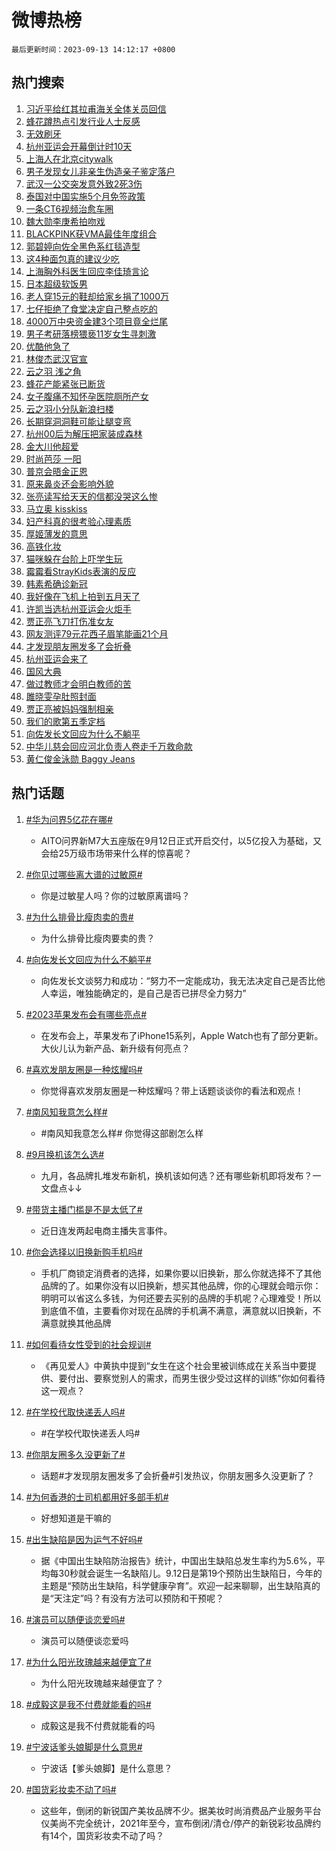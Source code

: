 # 微博热榜

`最后更新时间：2023-09-13 14:12:17 +0800`

## 热门搜索

1. [习近平给红其拉甫海关全体关员回信](https://m.weibo.cn/search?containerid=100103type%3D1%26t%3D10%26q%3D%23%E4%B9%A0%E8%BF%91%E5%B9%B3%E7%BB%99%E7%BA%A2%E5%85%B6%E6%8B%89%E7%94%AB%E6%B5%B7%E5%85%B3%E5%85%A8%E4%BD%93%E5%85%B3%E5%91%98%E5%9B%9E%E4%BF%A1%23&stream_entry_id=51&isnewpage=1&extparam=seat%3D1%26pos%3D0%26c_type%3D51%26dgr%3D0%26filter_type%3Drealtimehot%26cate%3D10103%26stream_entry_id%3D51%26display_time%3D1694585536%26pre_seqid%3D1694585536007927218108)
1. [蜂花蹲热点引发行业人士反感](https://m.weibo.cn/search?containerid=100103type%3D1%26t%3D10%26q%3D%23%E8%9C%82%E8%8A%B1%E8%B9%B2%E7%83%AD%E7%82%B9%E5%BC%95%E5%8F%91%E8%A1%8C%E4%B8%9A%E4%BA%BA%E5%A3%AB%E5%8F%8D%E6%84%9F%23&stream_entry_id=31&isnewpage=1&extparam=seat%3D1%26pos%3D0%26c_type%3D31%26cate%3D5001%26band_rank%3D1%26lcate%3D5001%26stream_entry_id%3D31%26q%3D%2523%25E8%259C%2582%25E8%258A%25B1%25E8%25B9%25B2%25E7%2583%25AD%25E7%2582%25B9%25E5%25BC%2595%25E5%258F%2591%25E8%25A1%258C%25E4%25B8%259A%25E4%25BA%25BA%25E5%25A3%25AB%25E5%258F%258D%25E6%2584%259F%2523%26dgr%3D0%26filter_type%3Drealtimehot%26flag%3D1%26realpos%3D1%26display_time%3D1694585536%26pre_seqid%3D1694585536007927218108)
1. [无效刷牙](https://m.weibo.cn/search?containerid=100103type%3D1%26t%3D10%26q%3D%E6%97%A0%E6%95%88%E5%88%B7%E7%89%99&stream_entry_id=31&isnewpage=1&extparam=seat%3D1%26pos%3D1%26c_type%3D31%26cate%3D5001%26band_rank%3D2%26lcate%3D5001%26stream_entry_id%3D31%26q%3D%25E6%2597%25A0%25E6%2595%2588%25E5%2588%25B7%25E7%2589%2599%26dgr%3D0%26filter_type%3Drealtimehot%26flag%3D16%26realpos%3D2%26display_time%3D1694585536%26pre_seqid%3D1694585536007927218108)
1. [杭州亚运会开幕倒计时10天](https://m.weibo.cn/search?containerid=100103type%3D1%26t%3D10%26q%3D%23%E6%9D%AD%E5%B7%9E%E4%BA%9A%E8%BF%90%E4%BC%9A%E5%BC%80%E5%B9%95%E5%80%92%E8%AE%A1%E6%97%B610%E5%A4%A9%23&stream_entry_id=31&isnewpage=1&extparam=seat%3D1%26pos%3D2%26c_type%3D31%26cate%3D5001%26band_rank%3D3%26lcate%3D5001%26stream_entry_id%3D31%26q%3D%2523%25E6%259D%25AD%25E5%25B7%259E%25E4%25BA%259A%25E8%25BF%2590%25E4%25BC%259A%25E5%25BC%2580%25E5%25B9%2595%25E5%2580%2592%25E8%25AE%25A1%25E6%2597%25B610%25E5%25A4%25A9%2523%26dgr%3D0%26filter_type%3Drealtimehot%26flag%3D0%26realpos%3D3%26display_time%3D1694585536%26pre_seqid%3D1694585536007927218108)
1. [上海人在北京citywalk](https://m.weibo.cn/search?containerid=100103type%3D1%26t%3D10%26q%3D%23%E4%B8%8A%E6%B5%B7%E4%BA%BA%E5%9C%A8%E5%8C%97%E4%BA%ACcitywalk%23&stream_entry_id=31&isnewpage=1&extparam=seat%3D1%26pos%3D3%26c_type%3D31%26is_ad_pos%3D1%26topic_ad%3D1%26band_rank%3D4%26lcate%3D5001%26cate%3D5001%26q%3D%2523%25E4%25B8%258A%25E6%25B5%25B7%25E4%25BA%25BA%25E5%259C%25A8%25E5%258C%2597%25E4%25BA%25ACcitywalk%2523%26dgr%3D0%26filter_type%3Drealtimehot%26adid%3D203222%26stream_entry_id%3D31%26display_time%3D1694585536%26pre_seqid%3D1694585536007927218108)
1. [男子发现女儿非亲生伪造亲子鉴定落户](https://m.weibo.cn/search?containerid=100103type%3D1%26t%3D10%26q%3D%23%E7%94%B7%E5%AD%90%E5%8F%91%E7%8E%B0%E5%A5%B3%E5%84%BF%E9%9D%9E%E4%BA%B2%E7%94%9F%E4%BC%AA%E9%80%A0%E4%BA%B2%E5%AD%90%E9%89%B4%E5%AE%9A%E8%90%BD%E6%88%B7%23&stream_entry_id=31&isnewpage=1&extparam=seat%3D1%26pos%3D4%26c_type%3D31%26cate%3D5001%26band_rank%3D4%26lcate%3D5001%26stream_entry_id%3D31%26q%3D%2523%25E7%2594%25B7%25E5%25AD%2590%25E5%258F%2591%25E7%258E%25B0%25E5%25A5%25B3%25E5%2584%25BF%25E9%259D%259E%25E4%25BA%25B2%25E7%2594%259F%25E4%25BC%25AA%25E9%2580%25A0%25E4%25BA%25B2%25E5%25AD%2590%25E9%2589%25B4%25E5%25AE%259A%25E8%2590%25BD%25E6%2588%25B7%2523%26dgr%3D0%26filter_type%3Drealtimehot%26flag%3D1%26realpos%3D4%26display_time%3D1694585536%26pre_seqid%3D1694585536007927218108)
1. [武汉一公交突发意外致2死3伤](https://m.weibo.cn/search?containerid=100103type%3D1%26t%3D10%26q%3D%23%E6%AD%A6%E6%B1%89%E4%B8%80%E5%85%AC%E4%BA%A4%E7%AA%81%E5%8F%91%E6%84%8F%E5%A4%96%E8%87%B42%E6%AD%BB3%E4%BC%A4%23&stream_entry_id=31&isnewpage=1&extparam=seat%3D1%26pos%3D5%26c_type%3D31%26cate%3D5001%26band_rank%3D5%26lcate%3D5001%26stream_entry_id%3D31%26q%3D%2523%25E6%25AD%25A6%25E6%25B1%2589%25E4%25B8%2580%25E5%2585%25AC%25E4%25BA%25A4%25E7%25AA%2581%25E5%258F%2591%25E6%2584%258F%25E5%25A4%2596%25E8%2587%25B42%25E6%25AD%25BB3%25E4%25BC%25A4%2523%26dgr%3D0%26filter_type%3Drealtimehot%26flag%3D1%26realpos%3D5%26display_time%3D1694585536%26pre_seqid%3D1694585536007927218108)
1. [泰国对中国实施5个月免签政策](https://m.weibo.cn/search?containerid=100103type%3D1%26t%3D10%26q%3D%23%E6%B3%B0%E5%9B%BD%E5%AF%B9%E4%B8%AD%E5%9B%BD%E5%AE%9E%E6%96%BD5%E4%B8%AA%E6%9C%88%E5%85%8D%E7%AD%BE%E6%94%BF%E7%AD%96%23&stream_entry_id=31&isnewpage=1&extparam=seat%3D1%26pos%3D6%26c_type%3D31%26cate%3D5001%26band_rank%3D6%26lcate%3D5001%26stream_entry_id%3D31%26q%3D%2523%25E6%25B3%25B0%25E5%259B%25BD%25E5%25AF%25B9%25E4%25B8%25AD%25E5%259B%25BD%25E5%25AE%259E%25E6%2596%25BD5%25E4%25B8%25AA%25E6%259C%2588%25E5%2585%258D%25E7%25AD%25BE%25E6%2594%25BF%25E7%25AD%2596%2523%26dgr%3D0%26filter_type%3Drealtimehot%26flag%3D1%26realpos%3D6%26display_time%3D1694585536%26pre_seqid%3D1694585536007927218108)
1. [一条CT6视频治愈车圈](https://m.weibo.cn/search?containerid=100103type%3D1%26t%3D10%26q%3D%23%E4%B8%80%E6%9D%A1CT6%E8%A7%86%E9%A2%91%E6%B2%BB%E6%84%88%E8%BD%A6%E5%9C%88%23&stream_entry_id=31&isnewpage=1&extparam=seat%3D1%26pos%3D7%26c_type%3D31%26is_ad_pos%3D1%26topic_ad%3D1%26band_rank%3D7%26lcate%3D5001%26cate%3D5001%26q%3D%2523%25E4%25B8%2580%25E6%259D%25A1CT6%25E8%25A7%2586%25E9%25A2%2591%25E6%25B2%25BB%25E6%2584%2588%25E8%25BD%25A6%25E5%259C%2588%2523%26dgr%3D0%26filter_type%3Drealtimehot%26adid%3D202869%26stream_entry_id%3D31%26display_time%3D1694585536%26pre_seqid%3D1694585536007927218108)
1. [魏大勋李庚希拍吻戏](https://m.weibo.cn/search?containerid=100103type%3D1%26t%3D10%26q%3D%23%E9%AD%8F%E5%A4%A7%E5%8B%8B%E6%9D%8E%E5%BA%9A%E5%B8%8C%E6%8B%8D%E5%90%BB%E6%88%8F%23&stream_entry_id=31&isnewpage=1&extparam=seat%3D1%26pos%3D8%26c_type%3D31%26cate%3D5001%26band_rank%3D7%26lcate%3D5001%26stream_entry_id%3D31%26q%3D%2523%25E9%25AD%258F%25E5%25A4%25A7%25E5%258B%258B%25E6%259D%258E%25E5%25BA%259A%25E5%25B8%258C%25E6%258B%258D%25E5%2590%25BB%25E6%2588%258F%2523%26dgr%3D0%26filter_type%3Drealtimehot%26flag%3D1%26realpos%3D7%26display_time%3D1694585536%26pre_seqid%3D1694585536007927218108)
1. [BLACKPINK获VMA最佳年度组合](https://m.weibo.cn/search?containerid=100103type%3D1%26t%3D10%26q%3D%23BLACKPINK%E8%8E%B7VMA%E6%9C%80%E4%BD%B3%E5%B9%B4%E5%BA%A6%E7%BB%84%E5%90%88%23&stream_entry_id=31&isnewpage=1&extparam=seat%3D1%26pos%3D9%26c_type%3D31%26cate%3D5001%26band_rank%3D8%26lcate%3D5001%26stream_entry_id%3D31%26q%3D%2523BLACKPINK%25E8%258E%25B7VMA%25E6%259C%2580%25E4%25BD%25B3%25E5%25B9%25B4%25E5%25BA%25A6%25E7%25BB%2584%25E5%2590%2588%2523%26dgr%3D0%26filter_type%3Drealtimehot%26flag%3D1%26realpos%3D8%26display_time%3D1694585536%26pre_seqid%3D1694585536007927218108)
1. [郭碧婷向佐全黑色系红毯造型](https://m.weibo.cn/search?containerid=100103type%3D1%26t%3D10%26q%3D%23%E9%83%AD%E7%A2%A7%E5%A9%B7%E5%90%91%E4%BD%90%E5%85%A8%E9%BB%91%E8%89%B2%E7%B3%BB%E7%BA%A2%E6%AF%AF%E9%80%A0%E5%9E%8B%23&stream_entry_id=31&isnewpage=1&extparam=seat%3D1%26pos%3D10%26c_type%3D31%26cate%3D5001%26band_rank%3D9%26lcate%3D5001%26stream_entry_id%3D31%26q%3D%2523%25E9%2583%25AD%25E7%25A2%25A7%25E5%25A9%25B7%25E5%2590%2591%25E4%25BD%2590%25E5%2585%25A8%25E9%25BB%2591%25E8%2589%25B2%25E7%25B3%25BB%25E7%25BA%25A2%25E6%25AF%25AF%25E9%2580%25A0%25E5%259E%258B%2523%26dgr%3D0%26filter_type%3Drealtimehot%26flag%3D2%26realpos%3D9%26display_time%3D1694585536%26pre_seqid%3D1694585536007927218108)
1. [这4种面包真的建议少吃](https://m.weibo.cn/search?containerid=100103type%3D1%26t%3D10%26q%3D%E8%BF%994%E7%A7%8D%E9%9D%A2%E5%8C%85%E7%9C%9F%E7%9A%84%E5%BB%BA%E8%AE%AE%E5%B0%91%E5%90%83&stream_entry_id=31&isnewpage=1&extparam=seat%3D1%26pos%3D11%26c_type%3D31%26cate%3D5001%26band_rank%3D10%26lcate%3D5001%26stream_entry_id%3D31%26q%3D%25E8%25BF%25994%25E7%25A7%258D%25E9%259D%25A2%25E5%258C%2585%25E7%259C%259F%25E7%259A%2584%25E5%25BB%25BA%25E8%25AE%25AE%25E5%25B0%2591%25E5%2590%2583%26dgr%3D0%26filter_type%3Drealtimehot%26flag%3D16%26realpos%3D10%26display_time%3D1694585536%26pre_seqid%3D1694585536007927218108)
1. [上海胸外科医生回应李佳琦言论](https://m.weibo.cn/search?containerid=100103type%3D1%26t%3D10%26q%3D%23%E4%B8%8A%E6%B5%B7%E8%83%B8%E5%A4%96%E7%A7%91%E5%8C%BB%E7%94%9F%E5%9B%9E%E5%BA%94%E6%9D%8E%E4%BD%B3%E7%90%A6%E8%A8%80%E8%AE%BA%23&stream_entry_id=31&isnewpage=1&extparam=seat%3D1%26pos%3D12%26c_type%3D31%26cate%3D5001%26band_rank%3D11%26lcate%3D5001%26stream_entry_id%3D31%26q%3D%2523%25E4%25B8%258A%25E6%25B5%25B7%25E8%2583%25B8%25E5%25A4%2596%25E7%25A7%2591%25E5%258C%25BB%25E7%2594%259F%25E5%259B%259E%25E5%25BA%2594%25E6%259D%258E%25E4%25BD%25B3%25E7%2590%25A6%25E8%25A8%2580%25E8%25AE%25BA%2523%26dgr%3D0%26filter_type%3Drealtimehot%26flag%3D1%26realpos%3D11%26display_time%3D1694585536%26pre_seqid%3D1694585536007927218108)
1. [日本超级软饭男](https://m.weibo.cn/search?containerid=100103type%3D1%26t%3D10%26q%3D%E6%97%A5%E6%9C%AC%E8%B6%85%E7%BA%A7%E8%BD%AF%E9%A5%AD%E7%94%B7&stream_entry_id=31&isnewpage=1&extparam=seat%3D1%26pos%3D13%26c_type%3D31%26cate%3D5001%26band_rank%3D12%26lcate%3D5001%26stream_entry_id%3D31%26q%3D%25E6%2597%25A5%25E6%259C%25AC%25E8%25B6%2585%25E7%25BA%25A7%25E8%25BD%25AF%25E9%25A5%25AD%25E7%2594%25B7%26dgr%3D0%26filter_type%3Drealtimehot%26flag%3D1%26realpos%3D12%26display_time%3D1694585536%26pre_seqid%3D1694585536007927218108)
1. [老人穿15元的鞋却给家乡捐了1000万](https://m.weibo.cn/search?containerid=100103type%3D1%26t%3D10%26q%3D%23%E8%80%81%E4%BA%BA%E7%A9%BF15%E5%85%83%E7%9A%84%E9%9E%8B%E5%8D%B4%E7%BB%99%E5%AE%B6%E4%B9%A1%E6%8D%90%E4%BA%861000%E4%B8%87%23&stream_entry_id=31&isnewpage=1&extparam=seat%3D1%26pos%3D14%26c_type%3D31%26cate%3D5001%26band_rank%3D13%26lcate%3D5001%26stream_entry_id%3D31%26q%3D%2523%25E8%2580%2581%25E4%25BA%25BA%25E7%25A9%25BF15%25E5%2585%2583%25E7%259A%2584%25E9%259E%258B%25E5%258D%25B4%25E7%25BB%2599%25E5%25AE%25B6%25E4%25B9%25A1%25E6%258D%2590%25E4%25BA%25861000%25E4%25B8%2587%2523%26dgr%3D0%26filter_type%3Drealtimehot%26flag%3D32768%26realpos%3D13%26display_time%3D1694585536%26pre_seqid%3D1694585536007927218108)
1. [七仔拒绝了食堂决定自己整点吃的](https://m.weibo.cn/search?containerid=100103type%3D1%26t%3D10%26q%3D%23%E4%B8%83%E4%BB%94%E6%8B%92%E7%BB%9D%E4%BA%86%E9%A3%9F%E5%A0%82%E5%86%B3%E5%AE%9A%E8%87%AA%E5%B7%B1%E6%95%B4%E7%82%B9%E5%90%83%E7%9A%84%23&stream_entry_id=31&isnewpage=1&extparam=seat%3D1%26pos%3D15%26c_type%3D31%26cate%3D5001%26band_rank%3D14%26lcate%3D5001%26stream_entry_id%3D31%26q%3D%2523%25E4%25B8%2583%25E4%25BB%2594%25E6%258B%2592%25E7%25BB%259D%25E4%25BA%2586%25E9%25A3%259F%25E5%25A0%2582%25E5%2586%25B3%25E5%25AE%259A%25E8%2587%25AA%25E5%25B7%25B1%25E6%2595%25B4%25E7%2582%25B9%25E5%2590%2583%25E7%259A%2584%2523%26dgr%3D0%26filter_type%3Drealtimehot%26flag%3D0%26realpos%3D14%26display_time%3D1694585536%26pre_seqid%3D1694585536007927218108)
1. [4000万中央资金建3个项目竟全烂尾](https://m.weibo.cn/search?containerid=100103type%3D1%26t%3D10%26q%3D%234000%E4%B8%87%E4%B8%AD%E5%A4%AE%E8%B5%84%E9%87%91%E5%BB%BA3%E4%B8%AA%E9%A1%B9%E7%9B%AE%E7%AB%9F%E5%85%A8%E7%83%82%E5%B0%BE%23&stream_entry_id=31&isnewpage=1&extparam=seat%3D1%26pos%3D16%26c_type%3D31%26cate%3D5001%26band_rank%3D15%26lcate%3D5001%26stream_entry_id%3D31%26q%3D%25234000%25E4%25B8%2587%25E4%25B8%25AD%25E5%25A4%25AE%25E8%25B5%2584%25E9%2587%2591%25E5%25BB%25BA3%25E4%25B8%25AA%25E9%25A1%25B9%25E7%259B%25AE%25E7%25AB%259F%25E5%2585%25A8%25E7%2583%2582%25E5%25B0%25BE%2523%26dgr%3D0%26filter_type%3Drealtimehot%26flag%3D0%26realpos%3D15%26display_time%3D1694585536%26pre_seqid%3D1694585536007927218108)
1. [男子考研落榜猥亵11岁女生寻刺激](https://m.weibo.cn/search?containerid=100103type%3D1%26t%3D10%26q%3D%23%E7%94%B7%E5%AD%90%E8%80%83%E7%A0%94%E8%90%BD%E6%A6%9C%E7%8C%A5%E4%BA%B511%E5%B2%81%E5%A5%B3%E7%94%9F%E5%AF%BB%E5%88%BA%E6%BF%80%23&stream_entry_id=31&isnewpage=1&extparam=seat%3D1%26pos%3D17%26c_type%3D31%26cate%3D5001%26band_rank%3D16%26lcate%3D5001%26stream_entry_id%3D31%26q%3D%2523%25E7%2594%25B7%25E5%25AD%2590%25E8%2580%2583%25E7%25A0%2594%25E8%2590%25BD%25E6%25A6%259C%25E7%258C%25A5%25E4%25BA%25B511%25E5%25B2%2581%25E5%25A5%25B3%25E7%2594%259F%25E5%25AF%25BB%25E5%2588%25BA%25E6%25BF%2580%2523%26dgr%3D0%26filter_type%3Drealtimehot%26flag%3D2%26realpos%3D16%26display_time%3D1694585536%26pre_seqid%3D1694585536007927218108)
1. [优酷他急了](https://m.weibo.cn/search?containerid=100103type%3D1%26t%3D10%26q%3D%23%E4%BC%98%E9%85%B7%E4%BB%96%E6%80%A5%E4%BA%86%23&stream_entry_id=31&isnewpage=1&extparam=seat%3D1%26pos%3D18%26c_type%3D31%26cate%3D5001%26band_rank%3D17%26lcate%3D5001%26stream_entry_id%3D31%26q%3D%2523%25E4%25BC%2598%25E9%2585%25B7%25E4%25BB%2596%25E6%2580%25A5%25E4%25BA%2586%2523%26dgr%3D0%26filter_type%3Drealtimehot%26flag%3D0%26realpos%3D17%26display_time%3D1694585536%26pre_seqid%3D1694585536007927218108)
1. [林俊杰武汉官宣](https://m.weibo.cn/search?containerid=100103type%3D1%26t%3D10%26q%3D%E6%9E%97%E4%BF%8A%E6%9D%B0%E6%AD%A6%E6%B1%89%E5%AE%98%E5%AE%A3&stream_entry_id=31&isnewpage=1&extparam=seat%3D1%26pos%3D19%26c_type%3D31%26cate%3D5001%26band_rank%3D18%26lcate%3D5001%26stream_entry_id%3D31%26q%3D%25E6%259E%2597%25E4%25BF%258A%25E6%259D%25B0%25E6%25AD%25A6%25E6%25B1%2589%25E5%25AE%2598%25E5%25AE%25A3%26dgr%3D0%26filter_type%3Drealtimehot%26flag%3D1%26realpos%3D18%26display_time%3D1694585536%26pre_seqid%3D1694585536007927218108)
1. [云之羽 浅之角](https://m.weibo.cn/search?containerid=100103type%3D1%26t%3D10%26q%3D%E4%BA%91%E4%B9%8B%E7%BE%BD+%E6%B5%85%E4%B9%8B%E8%A7%92&stream_entry_id=31&isnewpage=1&extparam=seat%3D1%26pos%3D20%26c_type%3D31%26cate%3D5001%26band_rank%3D19%26lcate%3D5001%26stream_entry_id%3D31%26q%3D%25E4%25BA%2591%25E4%25B9%258B%25E7%25BE%25BD%2520%25E6%25B5%2585%25E4%25B9%258B%25E8%25A7%2592%26dgr%3D0%26filter_type%3Drealtimehot%26flag%3D0%26realpos%3D19%26display_time%3D1694585536%26pre_seqid%3D1694585536007927218108)
1. [蜂花产能紧张已断货](https://m.weibo.cn/search?containerid=100103type%3D1%26t%3D10%26q%3D%23%E8%9C%82%E8%8A%B1%E4%BA%A7%E8%83%BD%E7%B4%A7%E5%BC%A0%E5%B7%B2%E6%96%AD%E8%B4%A7%23&stream_entry_id=31&isnewpage=1&extparam=seat%3D1%26pos%3D21%26c_type%3D31%26cate%3D5001%26band_rank%3D20%26lcate%3D5001%26stream_entry_id%3D31%26q%3D%2523%25E8%259C%2582%25E8%258A%25B1%25E4%25BA%25A7%25E8%2583%25BD%25E7%25B4%25A7%25E5%25BC%25A0%25E5%25B7%25B2%25E6%2596%25AD%25E8%25B4%25A7%2523%26dgr%3D0%26filter_type%3Drealtimehot%26flag%3D1%26realpos%3D20%26display_time%3D1694585536%26pre_seqid%3D1694585536007927218108)
1. [女子腹痛不知怀孕医院厕所产女](https://m.weibo.cn/search?containerid=100103type%3D1%26t%3D10%26q%3D%23%E5%A5%B3%E5%AD%90%E8%85%B9%E7%97%9B%E4%B8%8D%E7%9F%A5%E6%80%80%E5%AD%95%E5%8C%BB%E9%99%A2%E5%8E%95%E6%89%80%E4%BA%A7%E5%A5%B3%23&stream_entry_id=31&isnewpage=1&extparam=seat%3D1%26pos%3D22%26c_type%3D31%26cate%3D5001%26band_rank%3D21%26lcate%3D5001%26stream_entry_id%3D31%26q%3D%2523%25E5%25A5%25B3%25E5%25AD%2590%25E8%2585%25B9%25E7%2597%259B%25E4%25B8%258D%25E7%259F%25A5%25E6%2580%2580%25E5%25AD%2595%25E5%258C%25BB%25E9%2599%25A2%25E5%258E%2595%25E6%2589%2580%25E4%25BA%25A7%25E5%25A5%25B3%2523%26dgr%3D0%26filter_type%3Drealtimehot%26flag%3D2%26realpos%3D21%26display_time%3D1694585536%26pre_seqid%3D1694585536007927218108)
1. [云之羽小分队新浪扫楼](https://m.weibo.cn/search?containerid=100103type%3D1%26t%3D10%26q%3D%23%E4%BA%91%E4%B9%8B%E7%BE%BD%E5%B0%8F%E5%88%86%E9%98%9F%E6%96%B0%E6%B5%AA%E6%89%AB%E6%A5%BC%23&stream_entry_id=31&isnewpage=1&extparam=seat%3D1%26pos%3D23%26c_type%3D31%26cate%3D5001%26band_rank%3D22%26lcate%3D5001%26stream_entry_id%3D31%26q%3D%2523%25E4%25BA%2591%25E4%25B9%258B%25E7%25BE%25BD%25E5%25B0%258F%25E5%2588%2586%25E9%2598%259F%25E6%2596%25B0%25E6%25B5%25AA%25E6%2589%25AB%25E6%25A5%25BC%2523%26dgr%3D0%26filter_type%3Drealtimehot%26flag%3D0%26realpos%3D22%26display_time%3D1694585536%26pre_seqid%3D1694585536007927218108)
1. [长期穿洞洞鞋可能让腿变弯](https://m.weibo.cn/search?containerid=100103type%3D1%26t%3D10%26q%3D%23%E9%95%BF%E6%9C%9F%E7%A9%BF%E6%B4%9E%E6%B4%9E%E9%9E%8B%E5%8F%AF%E8%83%BD%E8%AE%A9%E8%85%BF%E5%8F%98%E5%BC%AF%23&stream_entry_id=31&isnewpage=1&extparam=seat%3D1%26pos%3D24%26c_type%3D31%26cate%3D5001%26band_rank%3D23%26lcate%3D5001%26stream_entry_id%3D31%26q%3D%2523%25E9%2595%25BF%25E6%259C%259F%25E7%25A9%25BF%25E6%25B4%259E%25E6%25B4%259E%25E9%259E%258B%25E5%258F%25AF%25E8%2583%25BD%25E8%25AE%25A9%25E8%2585%25BF%25E5%258F%2598%25E5%25BC%25AF%2523%26dgr%3D0%26filter_type%3Drealtimehot%26flag%3D1%26realpos%3D23%26display_time%3D1694585536%26pre_seqid%3D1694585536007927218108)
1. [杭州00后为解压把家装成森林](https://m.weibo.cn/search?containerid=100103type%3D1%26t%3D10%26q%3D%23%E6%9D%AD%E5%B7%9E00%E5%90%8E%E4%B8%BA%E8%A7%A3%E5%8E%8B%E6%8A%8A%E5%AE%B6%E8%A3%85%E6%88%90%E6%A3%AE%E6%9E%97%23&stream_entry_id=31&isnewpage=1&extparam=seat%3D1%26pos%3D25%26c_type%3D31%26cate%3D5001%26band_rank%3D24%26lcate%3D5001%26stream_entry_id%3D31%26q%3D%2523%25E6%259D%25AD%25E5%25B7%259E00%25E5%2590%258E%25E4%25B8%25BA%25E8%25A7%25A3%25E5%258E%258B%25E6%258A%258A%25E5%25AE%25B6%25E8%25A3%2585%25E6%2588%2590%25E6%25A3%25AE%25E6%259E%2597%2523%26dgr%3D0%26filter_type%3Drealtimehot%26flag%3D1%26realpos%3D24%26display_time%3D1694585536%26pre_seqid%3D1694585536007927218108)
1. [金大川他超爱](https://m.weibo.cn/search?containerid=100103type%3D1%26t%3D10%26q%3D%23%E9%87%91%E5%A4%A7%E5%B7%9D%E4%BB%96%E8%B6%85%E7%88%B1%23&stream_entry_id=31&isnewpage=1&extparam=seat%3D1%26pos%3D26%26c_type%3D31%26cate%3D5001%26band_rank%3D25%26lcate%3D5001%26stream_entry_id%3D31%26q%3D%2523%25E9%2587%2591%25E5%25A4%25A7%25E5%25B7%259D%25E4%25BB%2596%25E8%25B6%2585%25E7%2588%25B1%2523%26dgr%3D0%26filter_type%3Drealtimehot%26flag%3D0%26realpos%3D25%26display_time%3D1694585536%26pre_seqid%3D1694585536007927218108)
1. [时尚芭莎 一阳](https://m.weibo.cn/search?containerid=100103type%3D1%26t%3D10%26q%3D%E6%97%B6%E5%B0%9A%E8%8A%AD%E8%8E%8E+%E4%B8%80%E9%98%B3&stream_entry_id=31&isnewpage=1&extparam=seat%3D1%26pos%3D27%26c_type%3D31%26cate%3D5001%26band_rank%3D26%26lcate%3D5001%26stream_entry_id%3D31%26q%3D%25E6%2597%25B6%25E5%25B0%259A%25E8%258A%25AD%25E8%258E%258E%2520%25E4%25B8%2580%25E9%2598%25B3%26dgr%3D0%26filter_type%3Drealtimehot%26flag%3D1%26realpos%3D26%26display_time%3D1694585536%26pre_seqid%3D1694585536007927218108)
1. [普京会晤金正恩](https://m.weibo.cn/search?containerid=100103type%3D1%26t%3D10%26q%3D%23%E6%99%AE%E4%BA%AC%E4%BC%9A%E6%99%A4%E9%87%91%E6%AD%A3%E6%81%A9%23&stream_entry_id=31&isnewpage=1&extparam=seat%3D1%26pos%3D28%26c_type%3D31%26cate%3D5001%26band_rank%3D27%26lcate%3D5001%26stream_entry_id%3D31%26q%3D%2523%25E6%2599%25AE%25E4%25BA%25AC%25E4%25BC%259A%25E6%2599%25A4%25E9%2587%2591%25E6%25AD%25A3%25E6%2581%25A9%2523%26dgr%3D0%26filter_type%3Drealtimehot%26flag%3D1%26realpos%3D27%26display_time%3D1694585536%26pre_seqid%3D1694585536007927218108)
1. [原来鼻炎还会影响外貌](https://m.weibo.cn/search?containerid=100103type%3D1%26t%3D10%26q%3D%23%E5%8E%9F%E6%9D%A5%E9%BC%BB%E7%82%8E%E8%BF%98%E4%BC%9A%E5%BD%B1%E5%93%8D%E5%A4%96%E8%B2%8C%23&stream_entry_id=31&isnewpage=1&extparam=seat%3D1%26pos%3D29%26c_type%3D31%26cate%3D5001%26band_rank%3D28%26lcate%3D5001%26stream_entry_id%3D31%26q%3D%2523%25E5%258E%259F%25E6%259D%25A5%25E9%25BC%25BB%25E7%2582%258E%25E8%25BF%2598%25E4%25BC%259A%25E5%25BD%25B1%25E5%2593%258D%25E5%25A4%2596%25E8%25B2%258C%2523%26dgr%3D0%26filter_type%3Drealtimehot%26flag%3D0%26realpos%3D28%26display_time%3D1694585536%26pre_seqid%3D1694585536007927218108)
1. [张亮读写给天天的信都没哭这么惨](https://m.weibo.cn/search?containerid=100103type%3D1%26t%3D10%26q%3D%23%E5%BC%A0%E4%BA%AE%E8%AF%BB%E5%86%99%E7%BB%99%E5%A4%A9%E5%A4%A9%E7%9A%84%E4%BF%A1%E9%83%BD%E6%B2%A1%E5%93%AD%E8%BF%99%E4%B9%88%E6%83%A8%23&stream_entry_id=31&isnewpage=1&extparam=seat%3D1%26pos%3D30%26c_type%3D31%26cate%3D5001%26band_rank%3D29%26lcate%3D5001%26stream_entry_id%3D31%26q%3D%2523%25E5%25BC%25A0%25E4%25BA%25AE%25E8%25AF%25BB%25E5%2586%2599%25E7%25BB%2599%25E5%25A4%25A9%25E5%25A4%25A9%25E7%259A%2584%25E4%25BF%25A1%25E9%2583%25BD%25E6%25B2%25A1%25E5%2593%25AD%25E8%25BF%2599%25E4%25B9%2588%25E6%2583%25A8%2523%26dgr%3D0%26filter_type%3Drealtimehot%26flag%3D0%26realpos%3D29%26display_time%3D1694585536%26pre_seqid%3D1694585536007927218108)
1. [马立奥 kisskiss](https://m.weibo.cn/search?containerid=100103type%3D1%26t%3D10%26q%3D%E9%A9%AC%E7%AB%8B%E5%A5%A5+kisskiss&stream_entry_id=31&isnewpage=1&extparam=seat%3D1%26pos%3D31%26c_type%3D31%26cate%3D5001%26band_rank%3D30%26lcate%3D5001%26stream_entry_id%3D31%26q%3D%25E9%25A9%25AC%25E7%25AB%258B%25E5%25A5%25A5%2520kisskiss%26dgr%3D0%26filter_type%3Drealtimehot%26flag%3D0%26realpos%3D30%26display_time%3D1694585536%26pre_seqid%3D1694585536007927218108)
1. [妇产科真的很考验心理素质](https://m.weibo.cn/search?containerid=100103type%3D1%26t%3D10%26q%3D%23%E5%A6%87%E4%BA%A7%E7%A7%91%E7%9C%9F%E7%9A%84%E5%BE%88%E8%80%83%E9%AA%8C%E5%BF%83%E7%90%86%E7%B4%A0%E8%B4%A8%23&stream_entry_id=31&isnewpage=1&extparam=seat%3D1%26pos%3D32%26c_type%3D31%26cate%3D5001%26band_rank%3D31%26lcate%3D5001%26stream_entry_id%3D31%26q%3D%2523%25E5%25A6%2587%25E4%25BA%25A7%25E7%25A7%2591%25E7%259C%259F%25E7%259A%2584%25E5%25BE%2588%25E8%2580%2583%25E9%25AA%258C%25E5%25BF%2583%25E7%2590%2586%25E7%25B4%25A0%25E8%25B4%25A8%2523%26dgr%3D0%26filter_type%3Drealtimehot%26flag%3D1%26realpos%3D31%26display_time%3D1694585536%26pre_seqid%3D1694585536007927218108)
1. [厚姬薄发的意思](https://m.weibo.cn/search?containerid=100103type%3D1%26t%3D10%26q%3D%23%E5%8E%9A%E5%A7%AC%E8%96%84%E5%8F%91%E7%9A%84%E6%84%8F%E6%80%9D%23&stream_entry_id=31&isnewpage=1&extparam=seat%3D1%26pos%3D33%26c_type%3D31%26cate%3D5001%26band_rank%3D32%26lcate%3D5001%26stream_entry_id%3D31%26q%3D%2523%25E5%258E%259A%25E5%25A7%25AC%25E8%2596%2584%25E5%258F%2591%25E7%259A%2584%25E6%2584%258F%25E6%2580%259D%2523%26dgr%3D0%26filter_type%3Drealtimehot%26flag%3D1%26realpos%3D32%26display_time%3D1694585536%26pre_seqid%3D1694585536007927218108)
1. [高铁化妆](https://m.weibo.cn/search?containerid=100103type%3D1%26t%3D10%26q%3D%E9%AB%98%E9%93%81%E5%8C%96%E5%A6%86&stream_entry_id=31&isnewpage=1&extparam=seat%3D1%26pos%3D34%26c_type%3D31%26cate%3D5001%26band_rank%3D33%26lcate%3D5001%26stream_entry_id%3D31%26q%3D%25E9%25AB%2598%25E9%2593%2581%25E5%258C%2596%25E5%25A6%2586%26dgr%3D0%26filter_type%3Drealtimehot%26flag%3D1%26realpos%3D33%26display_time%3D1694585536%26pre_seqid%3D1694585536007927218108)
1. [猫咪躲在台阶上吓学生玩](https://m.weibo.cn/search?containerid=100103type%3D1%26t%3D10%26q%3D%E7%8C%AB%E5%92%AA%E8%BA%B2%E5%9C%A8%E5%8F%B0%E9%98%B6%E4%B8%8A%E5%90%93%E5%AD%A6%E7%94%9F%E7%8E%A9&stream_entry_id=31&isnewpage=1&extparam=seat%3D1%26pos%3D35%26c_type%3D31%26cate%3D5001%26band_rank%3D34%26lcate%3D5001%26stream_entry_id%3D31%26q%3D%25E7%258C%25AB%25E5%2592%25AA%25E8%25BA%25B2%25E5%259C%25A8%25E5%258F%25B0%25E9%2598%25B6%25E4%25B8%258A%25E5%2590%2593%25E5%25AD%25A6%25E7%2594%259F%25E7%258E%25A9%26dgr%3D0%26filter_type%3Drealtimehot%26flag%3D0%26realpos%3D34%26display_time%3D1694585536%26pre_seqid%3D1694585536007927218108)
1. [霉霉看StrayKids表演的反应](https://m.weibo.cn/search?containerid=100103type%3D1%26t%3D10%26q%3D%23%E9%9C%89%E9%9C%89%E7%9C%8BStrayKids%E8%A1%A8%E6%BC%94%E7%9A%84%E5%8F%8D%E5%BA%94%23&stream_entry_id=31&isnewpage=1&extparam=seat%3D1%26pos%3D36%26c_type%3D31%26cate%3D5001%26band_rank%3D35%26lcate%3D5001%26stream_entry_id%3D31%26q%3D%2523%25E9%259C%2589%25E9%259C%2589%25E7%259C%258BStrayKids%25E8%25A1%25A8%25E6%25BC%2594%25E7%259A%2584%25E5%258F%258D%25E5%25BA%2594%2523%26dgr%3D0%26filter_type%3Drealtimehot%26flag%3D0%26realpos%3D35%26display_time%3D1694585536%26pre_seqid%3D1694585536007927218108)
1. [韩素希确诊新冠](https://m.weibo.cn/search?containerid=100103type%3D1%26t%3D10%26q%3D%23%E9%9F%A9%E7%B4%A0%E5%B8%8C%E7%A1%AE%E8%AF%8A%E6%96%B0%E5%86%A0%23&stream_entry_id=31&isnewpage=1&extparam=seat%3D1%26pos%3D37%26c_type%3D31%26cate%3D5001%26band_rank%3D36%26lcate%3D5001%26stream_entry_id%3D31%26q%3D%2523%25E9%259F%25A9%25E7%25B4%25A0%25E5%25B8%258C%25E7%25A1%25AE%25E8%25AF%258A%25E6%2596%25B0%25E5%2586%25A0%2523%26dgr%3D0%26filter_type%3Drealtimehot%26flag%3D1%26realpos%3D36%26display_time%3D1694585536%26pre_seqid%3D1694585536007927218108)
1. [我好像在飞机上拍到五月天了](https://m.weibo.cn/search?containerid=100103type%3D1%26t%3D10%26q%3D%23%E6%88%91%E5%A5%BD%E5%83%8F%E5%9C%A8%E9%A3%9E%E6%9C%BA%E4%B8%8A%E6%8B%8D%E5%88%B0%E4%BA%94%E6%9C%88%E5%A4%A9%E4%BA%86%23&stream_entry_id=31&isnewpage=1&extparam=seat%3D1%26pos%3D38%26c_type%3D31%26cate%3D5001%26band_rank%3D37%26lcate%3D5001%26stream_entry_id%3D31%26q%3D%2523%25E6%2588%2591%25E5%25A5%25BD%25E5%2583%258F%25E5%259C%25A8%25E9%25A3%259E%25E6%259C%25BA%25E4%25B8%258A%25E6%258B%258D%25E5%2588%25B0%25E4%25BA%2594%25E6%259C%2588%25E5%25A4%25A9%25E4%25BA%2586%2523%26dgr%3D0%26filter_type%3Drealtimehot%26flag%3D0%26realpos%3D37%26display_time%3D1694585536%26pre_seqid%3D1694585536007927218108)
1. [许凯当选杭州亚运会火炬手](https://m.weibo.cn/search?containerid=100103type%3D1%26t%3D10%26q%3D%23%E8%AE%B8%E5%87%AF%E5%BD%93%E9%80%89%E6%9D%AD%E5%B7%9E%E4%BA%9A%E8%BF%90%E4%BC%9A%E7%81%AB%E7%82%AC%E6%89%8B%23&stream_entry_id=31&isnewpage=1&extparam=seat%3D1%26pos%3D39%26c_type%3D31%26cate%3D5001%26band_rank%3D38%26lcate%3D5001%26stream_entry_id%3D31%26q%3D%2523%25E8%25AE%25B8%25E5%2587%25AF%25E5%25BD%2593%25E9%2580%2589%25E6%259D%25AD%25E5%25B7%259E%25E4%25BA%259A%25E8%25BF%2590%25E4%25BC%259A%25E7%2581%25AB%25E7%2582%25AC%25E6%2589%258B%2523%26dgr%3D0%26filter_type%3Drealtimehot%26flag%3D0%26realpos%3D38%26display_time%3D1694585536%26pre_seqid%3D1694585536007927218108)
1. [贾正亮飞刀打伤准女友](https://m.weibo.cn/search?containerid=100103type%3D1%26t%3D10%26q%3D%23%E8%B4%BE%E6%AD%A3%E4%BA%AE%E9%A3%9E%E5%88%80%E6%89%93%E4%BC%A4%E5%87%86%E5%A5%B3%E5%8F%8B%23&stream_entry_id=31&isnewpage=1&extparam=seat%3D1%26pos%3D40%26c_type%3D31%26cate%3D5001%26band_rank%3D39%26lcate%3D5001%26stream_entry_id%3D31%26q%3D%2523%25E8%25B4%25BE%25E6%25AD%25A3%25E4%25BA%25AE%25E9%25A3%259E%25E5%2588%2580%25E6%2589%2593%25E4%25BC%25A4%25E5%2587%2586%25E5%25A5%25B3%25E5%258F%258B%2523%26dgr%3D0%26filter_type%3Drealtimehot%26flag%3D0%26realpos%3D39%26display_time%3D1694585536%26pre_seqid%3D1694585536007927218108)
1. [网友测评79元花西子眉笔能画21个月](https://m.weibo.cn/search?containerid=100103type%3D1%26t%3D10%26q%3D%23%E7%BD%91%E5%8F%8B%E6%B5%8B%E8%AF%8479%E5%85%83%E8%8A%B1%E8%A5%BF%E5%AD%90%E7%9C%89%E7%AC%94%E8%83%BD%E7%94%BB21%E4%B8%AA%E6%9C%88%23&stream_entry_id=31&isnewpage=1&extparam=seat%3D1%26pos%3D41%26c_type%3D31%26cate%3D5001%26band_rank%3D40%26lcate%3D5001%26stream_entry_id%3D31%26q%3D%2523%25E7%25BD%2591%25E5%258F%258B%25E6%25B5%258B%25E8%25AF%258479%25E5%2585%2583%25E8%258A%25B1%25E8%25A5%25BF%25E5%25AD%2590%25E7%259C%2589%25E7%25AC%2594%25E8%2583%25BD%25E7%2594%25BB21%25E4%25B8%25AA%25E6%259C%2588%2523%26dgr%3D0%26filter_type%3Drealtimehot%26flag%3D0%26realpos%3D40%26display_time%3D1694585536%26pre_seqid%3D1694585536007927218108)
1. [才发现朋友圈发多了会折叠](https://m.weibo.cn/search?containerid=100103type%3D1%26t%3D10%26q%3D%23%E6%89%8D%E5%8F%91%E7%8E%B0%E6%9C%8B%E5%8F%8B%E5%9C%88%E5%8F%91%E5%A4%9A%E4%BA%86%E4%BC%9A%E6%8A%98%E5%8F%A0%23&stream_entry_id=31&isnewpage=1&extparam=seat%3D1%26pos%3D42%26c_type%3D31%26cate%3D5001%26band_rank%3D41%26lcate%3D5001%26stream_entry_id%3D31%26q%3D%2523%25E6%2589%258D%25E5%258F%2591%25E7%258E%25B0%25E6%259C%258B%25E5%258F%258B%25E5%259C%2588%25E5%258F%2591%25E5%25A4%259A%25E4%25BA%2586%25E4%25BC%259A%25E6%258A%2598%25E5%258F%25A0%2523%26dgr%3D0%26filter_type%3Drealtimehot%26flag%3D0%26realpos%3D41%26display_time%3D1694585536%26pre_seqid%3D1694585536007927218108)
1. [杭州亚运会来了](https://m.weibo.cn/search?containerid=100103type%3D1%26t%3D10%26q%3D%23%E6%9D%AD%E5%B7%9E%E4%BA%9A%E8%BF%90%E4%BC%9A%E6%9D%A5%E4%BA%86%23&stream_entry_id=31&isnewpage=1&extparam=seat%3D1%26pos%3D43%26c_type%3D31%26cate%3D5001%26band_rank%3D42%26lcate%3D5001%26stream_entry_id%3D31%26q%3D%2523%25E6%259D%25AD%25E5%25B7%259E%25E4%25BA%259A%25E8%25BF%2590%25E4%25BC%259A%25E6%259D%25A5%25E4%25BA%2586%2523%26dgr%3D0%26filter_type%3Drealtimehot%26flag%3D1%26realpos%3D42%26display_time%3D1694585536%26pre_seqid%3D1694585536007927218108)
1. [国风大典](https://m.weibo.cn/search?containerid=100103type%3D1%26t%3D10%26q%3D%E5%9B%BD%E9%A3%8E%E5%A4%A7%E5%85%B8&stream_entry_id=31&isnewpage=1&extparam=seat%3D1%26pos%3D44%26c_type%3D31%26cate%3D5001%26band_rank%3D43%26lcate%3D5001%26stream_entry_id%3D31%26q%3D%25E5%259B%25BD%25E9%25A3%258E%25E5%25A4%25A7%25E5%2585%25B8%26dgr%3D0%26filter_type%3Drealtimehot%26flag%3D1%26realpos%3D43%26display_time%3D1694585536%26pre_seqid%3D1694585536007927218108)
1. [做过教师才会明白教师的苦](https://m.weibo.cn/search?containerid=100103type%3D1%26t%3D10%26q%3D%E5%81%9A%E8%BF%87%E6%95%99%E5%B8%88%E6%89%8D%E4%BC%9A%E6%98%8E%E7%99%BD%E6%95%99%E5%B8%88%E7%9A%84%E8%8B%A6&stream_entry_id=31&isnewpage=1&extparam=seat%3D1%26pos%3D45%26c_type%3D31%26cate%3D5001%26band_rank%3D44%26lcate%3D5001%26stream_entry_id%3D31%26q%3D%25E5%2581%259A%25E8%25BF%2587%25E6%2595%2599%25E5%25B8%2588%25E6%2589%258D%25E4%25BC%259A%25E6%2598%258E%25E7%2599%25BD%25E6%2595%2599%25E5%25B8%2588%25E7%259A%2584%25E8%258B%25A6%26dgr%3D0%26filter_type%3Drealtimehot%26flag%3D0%26realpos%3D44%26display_time%3D1694585536%26pre_seqid%3D1694585536007927218108)
1. [雎晓雯孕肚照封面](https://m.weibo.cn/search?containerid=100103type%3D1%26t%3D10%26q%3D%23%E9%9B%8E%E6%99%93%E9%9B%AF%E5%AD%95%E8%82%9A%E7%85%A7%E5%B0%81%E9%9D%A2%23&stream_entry_id=31&isnewpage=1&extparam=seat%3D1%26pos%3D46%26c_type%3D31%26cate%3D5001%26band_rank%3D45%26lcate%3D5001%26stream_entry_id%3D31%26q%3D%2523%25E9%259B%258E%25E6%2599%2593%25E9%259B%25AF%25E5%25AD%2595%25E8%2582%259A%25E7%2585%25A7%25E5%25B0%2581%25E9%259D%25A2%2523%26dgr%3D0%26filter_type%3Drealtimehot%26flag%3D0%26realpos%3D45%26display_time%3D1694585536%26pre_seqid%3D1694585536007927218108)
1. [贾正亮被妈妈强制相亲](https://m.weibo.cn/search?containerid=100103type%3D1%26t%3D10%26q%3D%23%E8%B4%BE%E6%AD%A3%E4%BA%AE%E8%A2%AB%E5%A6%88%E5%A6%88%E5%BC%BA%E5%88%B6%E7%9B%B8%E4%BA%B2%23&stream_entry_id=31&isnewpage=1&extparam=seat%3D1%26pos%3D47%26c_type%3D31%26cate%3D5001%26band_rank%3D46%26lcate%3D5001%26stream_entry_id%3D31%26q%3D%2523%25E8%25B4%25BE%25E6%25AD%25A3%25E4%25BA%25AE%25E8%25A2%25AB%25E5%25A6%2588%25E5%25A6%2588%25E5%25BC%25BA%25E5%2588%25B6%25E7%259B%25B8%25E4%25BA%25B2%2523%26dgr%3D0%26filter_type%3Drealtimehot%26flag%3D0%26realpos%3D46%26display_time%3D1694585536%26pre_seqid%3D1694585536007927218108)
1. [我们的歌第五季定档](https://m.weibo.cn/search?containerid=100103type%3D1%26t%3D10%26q%3D%23%E6%88%91%E4%BB%AC%E7%9A%84%E6%AD%8C%E7%AC%AC%E4%BA%94%E5%AD%A3%E5%AE%9A%E6%A1%A3%23&stream_entry_id=31&isnewpage=1&extparam=seat%3D1%26pos%3D48%26c_type%3D31%26cate%3D5001%26band_rank%3D47%26lcate%3D5001%26stream_entry_id%3D31%26q%3D%2523%25E6%2588%2591%25E4%25BB%25AC%25E7%259A%2584%25E6%25AD%258C%25E7%25AC%25AC%25E4%25BA%2594%25E5%25AD%25A3%25E5%25AE%259A%25E6%25A1%25A3%2523%26dgr%3D0%26filter_type%3Drealtimehot%26flag%3D0%26realpos%3D47%26display_time%3D1694585536%26pre_seqid%3D1694585536007927218108)
1. [向佐发长文回应为什么不躺平](https://m.weibo.cn/search?containerid=100103type%3D1%26t%3D10%26q%3D%23%E5%90%91%E4%BD%90%E5%8F%91%E9%95%BF%E6%96%87%E5%9B%9E%E5%BA%94%E4%B8%BA%E4%BB%80%E4%B9%88%E4%B8%8D%E8%BA%BA%E5%B9%B3%23&stream_entry_id=31&isnewpage=1&extparam=seat%3D1%26pos%3D49%26c_type%3D31%26cate%3D5001%26band_rank%3D48%26lcate%3D5001%26stream_entry_id%3D31%26q%3D%2523%25E5%2590%2591%25E4%25BD%2590%25E5%258F%2591%25E9%2595%25BF%25E6%2596%2587%25E5%259B%259E%25E5%25BA%2594%25E4%25B8%25BA%25E4%25BB%2580%25E4%25B9%2588%25E4%25B8%258D%25E8%25BA%25BA%25E5%25B9%25B3%2523%26dgr%3D0%26filter_type%3Drealtimehot%26flag%3D0%26realpos%3D48%26display_time%3D1694585536%26pre_seqid%3D1694585536007927218108)
1. [中华儿慈会回应河北负责人卷走千万救命款](https://m.weibo.cn/search?containerid=100103type%3D1%26t%3D10%26q%3D%23%E4%B8%AD%E5%8D%8E%E5%84%BF%E6%85%88%E4%BC%9A%E5%9B%9E%E5%BA%94%E6%B2%B3%E5%8C%97%E8%B4%9F%E8%B4%A3%E4%BA%BA%E5%8D%B7%E8%B5%B0%E5%8D%83%E4%B8%87%E6%95%91%E5%91%BD%E6%AC%BE%23&stream_entry_id=31&isnewpage=1&extparam=seat%3D1%26pos%3D50%26c_type%3D31%26cate%3D5001%26band_rank%3D49%26lcate%3D5001%26stream_entry_id%3D31%26q%3D%2523%25E4%25B8%25AD%25E5%258D%258E%25E5%2584%25BF%25E6%2585%2588%25E4%25BC%259A%25E5%259B%259E%25E5%25BA%2594%25E6%25B2%25B3%25E5%258C%2597%25E8%25B4%259F%25E8%25B4%25A3%25E4%25BA%25BA%25E5%258D%25B7%25E8%25B5%25B0%25E5%258D%2583%25E4%25B8%2587%25E6%2595%2591%25E5%2591%25BD%25E6%25AC%25BE%2523%26dgr%3D0%26filter_type%3Drealtimehot%26flag%3D1%26realpos%3D49%26display_time%3D1694585536%26pre_seqid%3D1694585536007927218108)
1. [黄仁俊金泳勋 Baggy Jeans](https://m.weibo.cn/search?containerid=100103type%3D1%26t%3D10%26q%3D%E9%BB%84%E4%BB%81%E4%BF%8A%E9%87%91%E6%B3%B3%E5%8B%8B+Baggy+Jeans&stream_entry_id=31&isnewpage=1&extparam=seat%3D1%26pos%3D51%26c_type%3D31%26cate%3D5001%26band_rank%3D50%26lcate%3D5001%26stream_entry_id%3D31%26q%3D%25E9%25BB%2584%25E4%25BB%2581%25E4%25BF%258A%25E9%2587%2591%25E6%25B3%25B3%25E5%258B%258B%2520Baggy%2520Jeans%26dgr%3D0%26filter_type%3Drealtimehot%26flag%3D1%26realpos%3D50%26display_time%3D1694585536%26pre_seqid%3D1694585536007927218108)

## 热门话题

1. [#华为问界5亿花在哪#](https://m.weibo.cn/search?containerid=231522type%3D1%26t%3D10%26q%3D%23%E5%8D%8E%E4%B8%BA%E9%97%AE%E7%95%8C5%E4%BA%BF%E8%8A%B1%E5%9C%A8%E5%93%AA%23&stream_entry_id=128&isnewpage=1&extparam=seat%3D1%26pos%3D1-0-0%26c_type%3D128%26dgr%3D0%26unitid%3D1694507927935%26lcate%3D5004%26cate%3D5004%26display_time%3D1694585537%26pre_seqid%3D169458553730602721146)
    - AITO问界新M7大五座版在9月12日正式开启交付，以5亿投入为基础，又会给25万级市场带来什么样的惊喜呢？

1. [#你见过哪些离大谱的过敏原#](https://m.weibo.cn/search?containerid=231522type%3D1%26t%3D10%26q%3D%23%E4%BD%A0%E8%A7%81%E8%BF%87%E5%93%AA%E4%BA%9B%E7%A6%BB%E5%A4%A7%E8%B0%B1%E7%9A%84%E8%BF%87%E6%95%8F%E5%8E%9F%23&stream_entry_id=128&isnewpage=1&extparam=seat%3D1%26pos%3D1-0-1%26c_type%3D128%26dgr%3D0%26unitid%3D1694576589323%26lcate%3D5004%26cate%3D5004%26display_time%3D1694585537%26pre_seqid%3D169458553730602721146)
    - 你是过敏星人吗？你的过敏原离谱吗？

1. [#为什么排骨比瘦肉卖的贵#](https://m.weibo.cn/search?containerid=231522type%3D1%26t%3D10%26q%3D%23%E4%B8%BA%E4%BB%80%E4%B9%88%E6%8E%92%E9%AA%A8%E6%AF%94%E7%98%A6%E8%82%89%E5%8D%96%E7%9A%84%E8%B4%B5%23&stream_entry_id=128&isnewpage=1&extparam=seat%3D1%26pos%3D1-0-2%26c_type%3D128%26dgr%3D0%26unitid%3D1694568803259%26lcate%3D5004%26cate%3D5004%26display_time%3D1694585537%26pre_seqid%3D169458553730602721146)
    - 为什么排骨比瘦肉要卖的贵？

1. [#向佐发长文回应为什么不躺平#](https://m.weibo.cn/search?containerid=231522type%3D1%26t%3D10%26q%3D%23%E5%90%91%E4%BD%90%E5%8F%91%E9%95%BF%E6%96%87%E5%9B%9E%E5%BA%94%E4%B8%BA%E4%BB%80%E4%B9%88%E4%B8%8D%E8%BA%BA%E5%B9%B3%23&stream_entry_id=128&isnewpage=1&extparam=seat%3D1%26pos%3D1-0-3%26c_type%3D128%26dgr%3D0%26unitid%3D1694560976865%26lcate%3D5004%26cate%3D5004%26display_time%3D1694585537%26pre_seqid%3D169458553730602721146)
    - 向佐发长文谈努力和成功：“努力不一定能成功，我无法决定自己是否比他人幸运，唯独能确定的，是自己是否已拼尽全力努力”

1. [#2023苹果发布会有哪些亮点#](https://m.weibo.cn/search?containerid=231522type%3D1%26t%3D10%26q%3D%232023%E8%8B%B9%E6%9E%9C%E5%8F%91%E5%B8%83%E4%BC%9A%E6%9C%89%E5%93%AA%E4%BA%9B%E4%BA%AE%E7%82%B9%23&stream_entry_id=128&isnewpage=1&extparam=seat%3D1%26pos%3D1-0-4%26c_type%3D128%26dgr%3D0%26unitid%3D1694573285265%26lcate%3D5004%26cate%3D5004%26display_time%3D1694585537%26pre_seqid%3D169458553730602721146)
    - 在发布会上，苹果发布了iPhone15系列，Apple Watch也有了部分更新。大伙儿认为新产品、新升级有何亮点？

1. [#喜欢发朋友圈是一种炫耀吗#](https://m.weibo.cn/search?containerid=231522type%3D1%26t%3D10%26q%3D%23%E5%96%9C%E6%AC%A2%E5%8F%91%E6%9C%8B%E5%8F%8B%E5%9C%88%E6%98%AF%E4%B8%80%E7%A7%8D%E7%82%AB%E8%80%80%E5%90%97%23&stream_entry_id=128&isnewpage=1&extparam=seat%3D1%26pos%3D1-0-5%26c_type%3D128%26dgr%3D0%26unitid%3D1694561273252%26lcate%3D5004%26cate%3D5004%26display_time%3D1694585537%26pre_seqid%3D169458553730602721146)
    - 你觉得喜欢发朋友圈是一种炫耀吗？带上话题谈谈你的看法和观点！

1. [#南风知我意怎么样#](https://m.weibo.cn/search?containerid=231522type%3D1%26t%3D10%26q%3D%23%E5%8D%97%E9%A3%8E%E7%9F%A5%E6%88%91%E6%84%8F%E6%80%8E%E4%B9%88%E6%A0%B7%23&stream_entry_id=128&isnewpage=1&extparam=seat%3D1%26pos%3D1-0-6%26c_type%3D128%26dgr%3D0%26unitid%3D1694570606828%26lcate%3D5004%26cate%3D5004%26display_time%3D1694585537%26pre_seqid%3D169458553730602721146)
    - #南风知我意怎么样# 
你觉得这部剧怎么样 ​​​

1. [#9月换机该怎么选#](https://m.weibo.cn/search?containerid=231522type%3D1%26t%3D10%26q%3D%239%E6%9C%88%E6%8D%A2%E6%9C%BA%E8%AF%A5%E6%80%8E%E4%B9%88%E9%80%89%23&stream_entry_id=128&isnewpage=1&extparam=seat%3D1%26pos%3D1-0-7%26c_type%3D128%26dgr%3D0%26unitid%3D1694573007976%26lcate%3D5004%26cate%3D5004%26display_time%3D1694585537%26pre_seqid%3D169458553730602721146)
    - 九月，各品牌扎堆发布新机，换机该如何选？还有哪些新机即将发布？一文盘点↓↓ ​​​

1. [#带货主播门槛是不是太低了#](https://m.weibo.cn/search?containerid=231522type%3D1%26t%3D10%26q%3D%23%E5%B8%A6%E8%B4%A7%E4%B8%BB%E6%92%AD%E9%97%A8%E6%A7%9B%E6%98%AF%E4%B8%8D%E6%98%AF%E5%A4%AA%E4%BD%8E%E4%BA%86%23&stream_entry_id=128&isnewpage=1&extparam=seat%3D1%26pos%3D1-0-8%26c_type%3D128%26dgr%3D0%26unitid%3D1694561270709%26lcate%3D5004%26cate%3D5004%26display_time%3D1694585537%26pre_seqid%3D169458553730602721146)
    - 近日连发两起电商主播失言事件。

1. [#你会选择以旧换新购手机吗#](https://m.weibo.cn/search?containerid=231522type%3D1%26t%3D10%26q%3D%23%E4%BD%A0%E4%BC%9A%E9%80%89%E6%8B%A9%E4%BB%A5%E6%97%A7%E6%8D%A2%E6%96%B0%E8%B4%AD%E6%89%8B%E6%9C%BA%E5%90%97%23&stream_entry_id=128&isnewpage=1&extparam=seat%3D1%26pos%3D1-0-9%26c_type%3D128%26dgr%3D0%26unitid%3D1694571793322%26lcate%3D5004%26cate%3D5004%26display_time%3D1694585537%26pre_seqid%3D169458553730602721146)
    - 手机厂商锁定消费者的选择，如果你要以旧换新，那么你就选择不了其他品牌的了。如果你没有以旧换新，想买其他品牌，你的心理就会暗示你：明明可以省这么多钱，为何还要去买别的品牌的手机呢？心理难受！所以到底值不值，主要看你对现在品牌的手机满不满意，满意就以旧换新，不满意就换其他品牌

1. [#如何看待女性受到的社会规训#](https://m.weibo.cn/search?containerid=231522type%3D1%26t%3D10%26q%3D%23%E5%A6%82%E4%BD%95%E7%9C%8B%E5%BE%85%E5%A5%B3%E6%80%A7%E5%8F%97%E5%88%B0%E7%9A%84%E7%A4%BE%E4%BC%9A%E8%A7%84%E8%AE%AD%23&stream_entry_id=128&isnewpage=1&extparam=seat%3D1%26pos%3D1-0-10%26c_type%3D128%26dgr%3D0%26unitid%3D1694502158945%26lcate%3D5004%26cate%3D5004%26display_time%3D1694585537%26pre_seqid%3D169458553730602721146)
    - 《再见爱人》中黄执中提到“女生在这个社会里被训练成在关系当中要提供、要付出、要察觉别人的需求，而男生很少受过这样的训练”你如何看待这一观点？

1. [#在学校代取快递丢人吗#](https://m.weibo.cn/search?containerid=231522type%3D1%26t%3D10%26q%3D%23%E5%9C%A8%E5%AD%A6%E6%A0%A1%E4%BB%A3%E5%8F%96%E5%BF%AB%E9%80%92%E4%B8%A2%E4%BA%BA%E5%90%97%23&stream_entry_id=128&isnewpage=1&extparam=seat%3D1%26pos%3D1-0-11%26c_type%3D128%26dgr%3D0%26unitid%3D1694575099845%26lcate%3D5004%26cate%3D5004%26display_time%3D1694585537%26pre_seqid%3D169458553730602721146)
    - #在学校代取快递丢人吗#

1. [#你朋友圈多久没更新了#](https://m.weibo.cn/search?containerid=231522type%3D1%26t%3D10%26q%3D%23%E4%BD%A0%E6%9C%8B%E5%8F%8B%E5%9C%88%E5%A4%9A%E4%B9%85%E6%B2%A1%E6%9B%B4%E6%96%B0%E4%BA%86%23&stream_entry_id=128&isnewpage=1&extparam=seat%3D1%26pos%3D1-0-12%26c_type%3D128%26dgr%3D0%26unitid%3D1694570293417%26lcate%3D5004%26cate%3D5004%26display_time%3D1694585537%26pre_seqid%3D169458553730602721146)
    - 话题#才发现朋友圈发多了会折叠#引发热议，你朋友圈多久没更新了？  ​​​

1. [#为何香港的士司机都用好多部手机#](https://m.weibo.cn/search?containerid=231522type%3D1%26t%3D10%26q%3D%23%E4%B8%BA%E4%BD%95%E9%A6%99%E6%B8%AF%E7%9A%84%E5%A3%AB%E5%8F%B8%E6%9C%BA%E9%83%BD%E7%94%A8%E5%A5%BD%E5%A4%9A%E9%83%A8%E6%89%8B%E6%9C%BA%23&stream_entry_id=128&isnewpage=1&extparam=seat%3D1%26pos%3D1-0-13%26c_type%3D128%26dgr%3D0%26unitid%3D1694581702454%26lcate%3D5004%26cate%3D5004%26display_time%3D1694585537%26pre_seqid%3D169458553730602721146)
    - 好想知道是干嘛的

1. [#出生缺陷是因为运气不好吗#](https://m.weibo.cn/search?containerid=231522type%3D1%26t%3D10%26q%3D%23%E5%87%BA%E7%94%9F%E7%BC%BA%E9%99%B7%E6%98%AF%E5%9B%A0%E4%B8%BA%E8%BF%90%E6%B0%94%E4%B8%8D%E5%A5%BD%E5%90%97%23&stream_entry_id=128&isnewpage=1&extparam=seat%3D1%26pos%3D1-0-14%26c_type%3D128%26dgr%3D0%26unitid%3D1694498585597%26lcate%3D5004%26cate%3D5004%26display_time%3D1694585537%26pre_seqid%3D169458553730602721146)
    - 据《中国出生缺陷防治报告》统计，中国出生缺陷总发生率约为5.6%，平均每30秒就会诞生一名缺陷儿。9.12日是第19个预防出生缺陷日，今年的主题是“预防出生缺陷，科学健康孕育”。欢迎一起来聊聊，出生缺陷真的是“天注定”吗？有没有方法可以预防和干预呢？

1. [#演员可以随便谈恋爱吗#](https://m.weibo.cn/search?containerid=231522type%3D1%26t%3D10%26q%3D%23%E6%BC%94%E5%91%98%E5%8F%AF%E4%BB%A5%E9%9A%8F%E4%BE%BF%E8%B0%88%E6%81%8B%E7%88%B1%E5%90%97%23&stream_entry_id=128&isnewpage=1&extparam=seat%3D1%26pos%3D1-0-15%26c_type%3D128%26dgr%3D0%26unitid%3D1694574204129%26lcate%3D5004%26cate%3D5004%26display_time%3D1694585537%26pre_seqid%3D169458553730602721146)
    - 演员可以随便谈恋爱吗

1. [#为什么阳光玫瑰越来越便宜了#](https://m.weibo.cn/search?containerid=231522type%3D1%26t%3D10%26q%3D%23%E4%B8%BA%E4%BB%80%E4%B9%88%E9%98%B3%E5%85%89%E7%8E%AB%E7%91%B0%E8%B6%8A%E6%9D%A5%E8%B6%8A%E4%BE%BF%E5%AE%9C%E4%BA%86%23&stream_entry_id=128&isnewpage=1&extparam=seat%3D1%26pos%3D1-0-16%26c_type%3D128%26dgr%3D0%26unitid%3D1694490445050%26lcate%3D5004%26cate%3D5004%26display_time%3D1694585537%26pre_seqid%3D169458553730602721146)
    - 为什么阳光玫瑰越来越便宜了？

1. [#成毅这是我不付费就能看的吗#](https://m.weibo.cn/search?containerid=231522type%3D1%26t%3D10%26q%3D%23%E6%88%90%E6%AF%85%E8%BF%99%E6%98%AF%E6%88%91%E4%B8%8D%E4%BB%98%E8%B4%B9%E5%B0%B1%E8%83%BD%E7%9C%8B%E7%9A%84%E5%90%97%23&stream_entry_id=128&isnewpage=1&extparam=seat%3D1%26pos%3D1-0-17%26c_type%3D128%26dgr%3D0%26unitid%3D1694533983307%26lcate%3D5004%26cate%3D5004%26display_time%3D1694585537%26pre_seqid%3D169458553730602721146)
    - 成毅这是我不付费就能看的吗

1. [#宁波话爹头娘脚是什么意思#](https://m.weibo.cn/search?containerid=231522type%3D1%26t%3D10%26q%3D%23%E5%AE%81%E6%B3%A2%E8%AF%9D%E7%88%B9%E5%A4%B4%E5%A8%98%E8%84%9A%E6%98%AF%E4%BB%80%E4%B9%88%E6%84%8F%E6%80%9D%23&stream_entry_id=128&isnewpage=1&extparam=seat%3D1%26pos%3D1-0-18%26c_type%3D128%26dgr%3D0%26unitid%3D1694580796896%26lcate%3D5004%26cate%3D5004%26display_time%3D1694585537%26pre_seqid%3D169458553730602721146)
    - 宁波话【爹头娘脚】是什么意思？

1. [#国货彩妆卖不动了吗#](https://m.weibo.cn/search?containerid=231522type%3D1%26t%3D10%26q%3D%23%E5%9B%BD%E8%B4%A7%E5%BD%A9%E5%A6%86%E5%8D%96%E4%B8%8D%E5%8A%A8%E4%BA%86%E5%90%97%23&stream_entry_id=128&isnewpage=1&extparam=seat%3D1%26pos%3D1-0-19%26c_type%3D128%26dgr%3D0%26unitid%3D1694512994997%26lcate%3D5004%26cate%3D5004%26display_time%3D1694585537%26pre_seqid%3D169458553730602721146)
    - 这些年，倒闭的新锐国产美妆品牌不少。据美妆时尚消费品产业服务平台仪美尚不完全统计，2021年至今，宣布倒闭/清仓/停产的新锐彩妆品牌约有14个，国货彩妆卖不动了吗？

